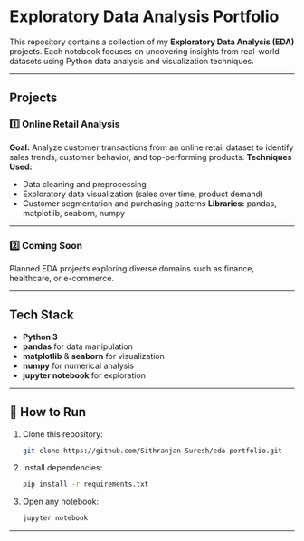 # Exploratory Data Analysis Portfolio

This repository contains a collection of my **Exploratory Data Analysis (EDA)** projects. Each notebook focuses on uncovering insights from real-world datasets using Python data analysis and visualization techniques.

---

## Projects

### 1️⃣ Online Retail Analysis

**Goal:** Analyze customer transactions from an online retail dataset to identify sales trends, customer behavior, and top-performing products.
**Techniques Used:**

* Data cleaning and preprocessing
* Exploratory data visualization (sales over time, product demand)
* Customer segmentation and purchasing patterns
  **Libraries:** pandas, matplotlib, seaborn, numpy


---

### 2️⃣ Coming Soon

Planned EDA projects exploring diverse domains such as finance, healthcare, or e-commerce.

---

## Tech Stack

* **Python 3**
* **pandas** for data manipulation
* **matplotlib** & **seaborn** for visualization
* **numpy** for numerical analysis
* **jupyter notebook** for exploration

---

## 🚀 How to Run

1. Clone this repository:

   ```bash
   git clone https://github.com/Sithranjan-Suresh/eda-portfolio.git
   ```
2. Install dependencies:

   ```bash
   pip install -r requirements.txt
   ```
3. Open any notebook:

   ```bash
   jupyter notebook
   ```

---

